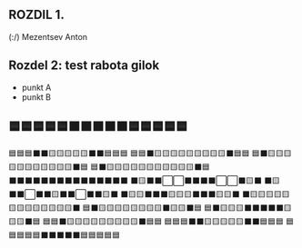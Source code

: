## ROZDIL 1.
(:\/)
Mezentsev Anton 
## Rozdel 2: test rabota gilok
*   punkt A
*   punkt B
## 🟦🟦🟦🟦🟦⬛⬛⬛⬛⬛🟦🟦🟦🟦🟦
🟦🟦🟦⬛⬛🟨🟨🟨🟨🟨⬛⬛🟦🟦🟦
🟦🟦⬛🟨🟨🟨🟨🟨🟨🟨🟨🟨⬛🟦🟦
🟦⬛🟨🟨🟨🟨🟨🟨🟨🟨🟨🟨🟨⬛🟦
🟦⬛🟨🟨🟨🟨🟨🟨🟨🟨🟨🟨🟨⬛🟦
⬛⬛⬛⬛⬛⬛⬛⬛⬛⬛⬛⬛⬛⬛⬛
⬛🟨⬛⬛⬜⬜⬛⬛⬛⬛⬜⬜⬛🟨⬛
⬛🟨⬛⬛⬜⬛⬛🟨⬛⬛⬜⬛⬛🟨⬛
⬛🟨🟨⬛⬛⬛🟨🟨🟨⬛⬛⬛🟨🟨⬛
⬛🟨🟨🟨🟨🟨🟨🟨🟨🟨🟨🟨🟨🟨⬛
🟦⬛🟨🟨🟨🟨🟨🟨🟨🟨⬛🟨🟨⬛🟦
🟦⬛🟨🟨🟨⬛⬛⬛⬛⬛🟨🟨🟨⬛🟦
🟦🟦⬛🟨🟨🟨🟨🟨🟨🟨🟨🟨⬛🟦🟦
🟦🟦🟦⬛⬛🟨🟨🟨🟨🟨⬛⬛🟦🟦🟦
🟦🟦🟦🟦🟦⬛⬛⬛⬛⬛🟦🟦🟦🟦🟦